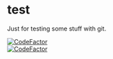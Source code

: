 # test
Just for testing some stuff with git.

[![CodeFactor](https://img.shields.io/codefactor/grade/github/CreepCrafter04/test/master)](https://www.codefactor.io/repository/github/creepcrafter04/test)  
[![CodeFactor](https://www.codefactor.io/repository/github/creepcrafter04/test/badge)](https://www.codefactor.io/repository/github/creepcrafter04/test)
